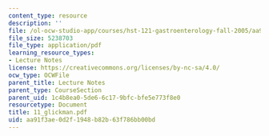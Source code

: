 ```yaml
---
content_type: resource
description: ''
file: /ol-ocw-studio-app/courses/hst-121-gastroenterology-fall-2005/aa91f3ae0d2f1948b82b63f786bb00bd_11_glickman.pdf
file_size: 5238703
file_type: application/pdf
learning_resource_types:
- Lecture Notes
license: https://creativecommons.org/licenses/by-nc-sa/4.0/
ocw_type: OCWFile
parent_title: Lecture Notes
parent_type: CourseSection
parent_uid: 1c4b8ea0-5de6-6c17-9bfc-bfe5e773f8e0
resourcetype: Document
title: 11_glickman.pdf
uid: aa91f3ae-0d2f-1948-b82b-63f786bb00bd
---
```

